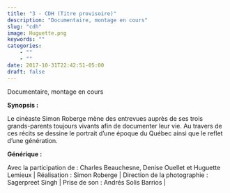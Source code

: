 ```yaml
---
title: "3 - CDH (Titre provisoire)"
description: "Documentaire, montage en cours"
slug: "cdh"
image: Huguette.png
keywords: ""
categories: 
    - ""
    - ""
date: 2017-10-31T22:42:51-05:00
draft: false
---
```

Documentaire, montage en cours

**Synopsis :**

Le cinéaste Simon Roberge mène des entrevues auprès de ses trois grands-parents toujours vivants afin de documenter leur vie. Au travers de ces récits se dessine le portrait d’une époque du Québec ainsi que le reflet d’une génération. 

**Générique :**

Avec la participation de : Charles Beauchesne, Denise Ouellet et Huguette Lemieux | Réalisation : Simon Roberge | Direction de la photographie : Sagerpreet Singh | Prise de son : Andrés Solis Barrios | 
